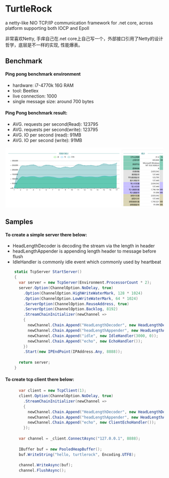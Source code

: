 # TurtleRock
a netty-like NIO TCP/IP communication framework for .net core, across platform supporting both IOCP and Epoll

非常喜欢Netty, 手痒自己在.net core上自己写一个，外部接口引用了Netty的设计哲学，底层是不一样的实现, 性能爆表。

## Benchmark

#### Ping pong benchmark environment
  * hardware: i7-4770k 16G RAM
  * tool: Beetlex
  * live connection: 1000
  * single message size: around 700 bytes

#### Ping Pong benchmark result:
  * AVG. requests per second(Read): 123795
  * AVG. requests per second(write): 123795
  * AVG. IO per second (read): 91MB 
  * AVG. IO per second (write): 91MB 
  
  ![image](https://github.com/eightyao/TurtleRock/blob/main/benchmark/turtlerockbenchmark.png)



## Samples

#### To create a simple server there below:
* HeadLengthDecoder is decoding the stream via the length in header
* headLengthAppender is appending length header to message before flush
* IdleHandler is commonly idle event which commonly used by heartbeat

```c#
    static TcpServer StartServer()
    {
      var server = new TcpServer(Environment.ProcessorCount * 2);
      server.Option(ChannelOption.NoDelay, true)
        .Option(ChannelOption.HighWriteWaterMark, 128 * 1024)
        .Option(ChannelOption.LowWriteWaterMark, 64 * 1024)
        .ServerOption(ChannelOption.ReuseAddress, true)
        .ServerOption(ChannelOption.Backlog, 8192)
        .StreamChainInitializer(newChannel =>
        {
          newChannel.Chain.Append("HeadLengthDecoder", new HeadLengthDecoder(4, 4092 * 40));
          newChannel.Chain.Append("headLengthAppender", new HeadLengthAppender());
          newChannel.Chain.Append("idle", new IdleHandler(3000, 0));
          newChannel.Chain.Append("echo", new EchoHandler());
        })
        .Start(new IPEndPoint(IPAddress.Any, 8888));

      return server;
    }
```

#### To create tcp client there below:

```c#
      var client = new TcpClient(1);
      client.Option(ChannelOption.NoDelay, true)
        .StreamChainInitializer(newChannel =>
        {
          newChannel.Chain.Append("HeadLengthDecoder", new HeadLengthDecoder(4, 4092 * 40));
          newChannel.Chain.Append("headLengthAppender", new HeadLengthAppender());
          newChannel.Chain.Append("echo", new ClientEchoHandler());
        });

      var channel = _client.ConnectAsync("127.0.0.1", 8888);
      
      IBuffer buf = new PooledHeapBuffer();
      buf.WriteString("hello, turtlerock", Encoding.UTF8);
      
      channel.WriteAsync(buf);
      channel.FlushAsync();
```

